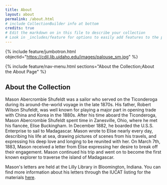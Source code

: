 ```yaml
---
title: About
layout: about
permalink: /about.html
# include CollectionBuilder info at bottom
credits: true
# Edit the markdown on in this file to describe your collection
# Look in _includes/feature for options to easily add features to the page
---
```


{% include feature/jumbotron.html objectid="https://cdil.lib.uidaho.edu/images/palouse_sm.jpg" %}

{% include feature/nav-menu.html sections="About the Collection;About the About Page" %}

## About the Collection

Mason Abercrombie Shufeldt was a sailor who served on the Ticonderoga during its around-the-world voyage in the late 1870s. His father, Robert Wilson Shufeldt, was well known for playing a major part in opening trade with China and Korea in the 1880s. After his time aboard the Ticonderoga, Mason Abercrombie Shufeldt spent time in Zanesville, Ohio, where he met his fiancée, Elise Buckingham. In December 1882, he boarded the U.S.S. Enterprise to sail to Madagascar. Mason wrote to Elise nearly every day, describing his life at sea, drawing pictures of scenes from his travels, and expressing his deep love and longing to be reunited with her. On March 7th, 1883, Mason received a letter from Elise expressing her desire to break off their engagement. Mason continued his trip and went on to become the first known explorer to traverse the island of Madagascar.

Mason's letters are held at the Lilly Library in Bloomington, Indiana. You can find more information about his letters through the IUCAT listing for the materials [here](https://iucat.iu.edu/catalog/8376778). 
